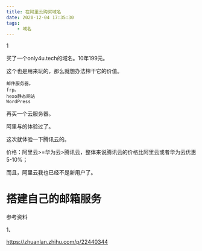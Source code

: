 ```yaml
---
title: 在阿里云购买域名
date: 2020-12-04 17:35:30
tags:
	- 域名
---
```


1

买了一个only4u.tech的域名。10年199元。

这个也是用来玩的，那么就想办法榨干它的价值。

```
邮件服务器。
frp。
hexo静态网站
WordPress
```





再买一个云服务器。

阿里与的体验过了。

这次就体验一下腾讯云的。

价格：阿里云>=华为云>腾讯云，整体来说腾讯云的价格比阿里云或者华为云优惠5-10%；

而且，阿里云我也已经不是新用户了。



# 搭建自己的邮箱服务



参考资料

1、

https://zhuanlan.zhihu.com/p/22440344